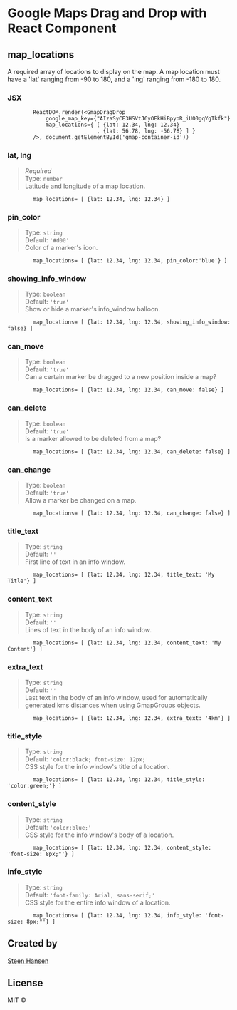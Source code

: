 

# Google Maps Drag and Drop with React Component

## map_locations
A required array of locations to display on the map.
A map location must have a 'lat' ranging from -90 to 180, and a 'lng' ranging from -180 to 180.

### JSX

			ReactDOM.render(<GmapDragDrop  
				google_map_key={"AIzaSyCE3HSVtJ6yOEkHiBpyoR_iU00gqYgTkfk"}  
				map_locations={ [ {lat: 12.34, lng: 12.34}
                 	    		, {lat: 56.78, lng: -56.78} ] }  
			/>, document.getElementById('gmap-container-id'))

### lat, lng
>*Required*  
Type: `number`  
Latitude and longitude of a map location.

			map_locations= [ {lat: 12.34, lng: 12.34} ] 

### pin\_color
>Type: `string`  
Default: `'#d00'`   
Color of a marker's icon.

			map_locations= [ {lat: 12.34, lng: 12.34, pin_color:'blue'} ] 

### showing\_info\_window
>Type: `boolean`  
Default: `'true'`   
Show or hide a marker's info_window balloon.

			map_locations= [ {lat: 12.34, lng: 12.34, showing_info_window: false} ] 

### can\_move
>Type: `boolean`  
Default: `'true'`   
Can a certain marker be dragged to a new position inside a map?

			map_locations= [ {lat: 12.34, lng: 12.34, can_move: false} ] 

### can\_delete
>Type: `boolean`  
Default: `'true'`   
Is a marker allowed to be deleted from a map?

			map_locations= [ {lat: 12.34, lng: 12.34, can_delete: false} ] 

### can\_change
>Type: `boolean`  
Default: `'true'`   
Allow a marker be changed on a map.

			map_locations= [ {lat: 12.34, lng: 12.34, can_change: false} ] 

### title\_text
>Type: `string`  
Default: `''`   
First line of text in an info window.

			map_locations= [ {lat: 12.34, lng: 12.34, title_text: 'My Title'} ] 

### content\_text
>Type: `string`  
Default: `''`   
Lines of text in the body of an info window.

			map_locations= [ {lat: 12.34, lng: 12.34, content_text: 'My Content'} ] 

### extra\_text
>Type: `string`  
Default: `''`   
Last text in the body of an info window, used for automatically generated kms distances when using GmapGroups objects.

			map_locations= [ {lat: 12.34, lng: 12.34, extra_text: '4km'} ] 

### title\_style
>Type: `string`  
Default: `'color:black; font-size: 12px;'`   
CSS style for the info window's title of a location.

			map_locations= [ {lat: 12.34, lng: 12.34, title_style: 'color:green;'} ] 

### content\_style
>Type: `string`  
Default: `'color:blue;'`   
CSS style for the info window's body of a location.

			map_locations= [ {lat: 12.34, lng: 12.34, content_style: 'font-size: 8px;"'} ] 

### info\_style
>Type: `string`  
Default: `'font-family: Arial, sans-serif;'`   
CSS style for the entire info window of a location.

			map_locations= [ {lat: 12.34, lng: 12.34, info_style: 'font-size: 8px;"'} ] 

## Created by

[Steen Hansen](https://github.com/steenhansen)

## License

MIT © 
